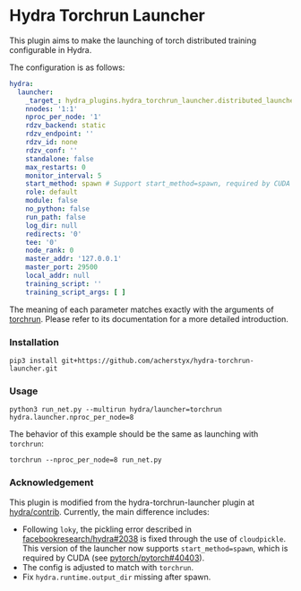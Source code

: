 # Hydra Torchrun Launcher

This plugin aims to make the launching of torch distributed training configurable in Hydra.

The configuration is as follows:

```yaml
hydra:
  launcher:
    _target_: hydra_plugins.hydra_torchrun_launcher.distributed_launcher.TorchDistributedLauncher
    nnodes: '1:1'
    nproc_per_node: '1'
    rdzv_backend: static
    rdzv_endpoint: ''
    rdzv_id: none
    rdzv_conf: ''
    standalone: false
    max_restarts: 0
    monitor_interval: 5
    start_method: spawn # Support start_method=spawn, required by CUDA
    role: default
    module: false
    no_python: false
    run_path: false
    log_dir: null
    redirects: '0'
    tee: '0'
    node_rank: 0
    master_addr: '127.0.0.1'
    master_port: 29500
    local_addr: null
    training_script: ''
    training_script_args: [ ]
```

The meaning of each parameter matches exactly with the arguments
of [torchrun](https://pytorch.org/docs/stable/elastic/run.html).
Please refer to its documentation for a more detailed introduction.

### Installation

```shell
pip3 install git+https://github.com/acherstyx/hydra-torchrun-launcher.git
```

### Usage

```shell
python3 run_net.py --multirun hydra/launcher=torchrun hydra.launcher.nproc_per_node=8
```

The behavior of this example should be the same as launching with `torchrun`:

```shell
torchrun --nproc_per_node=8 run_net.py
```

### Acknowledgement

This plugin is modified from the hydra-torchrun-launcher plugin at [hydra/contrib](https://github.com/facebookresearch/hydra/tree/main/contrib/hydra_torchrun_launcher).
Currently, the main difference includes:

- Following `loky`, the pickling error described in [facebookresearch/hydra#2038](https://github.com/facebookresearch/hydra/issues/2038) is fixed through the use of `cloudpickle`. This version of the launcher now supports `start_method=spawn`, which is required by CUDA (see [pytorch/pytorch#40403](https://github.com/pytorch/pytorch/issues/40403)).
- The config is adjusted to match with `torchrun`.
- Fix `hydra.runtime.output_dir` missing after spawn.
